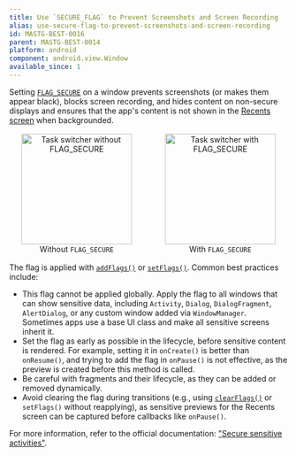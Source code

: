 ```yaml
---
title: Use `SECURE_FLAG` to Prevent Screenshots and Screen Recording
alias: use-secure-flag-to-prevent-screenshots-and-screen-recording
id: MASTG-BEST-0016
parent: MASTG-BEST-0014
platform: android
component: android.view.Window
available_since: 1
---
```


Setting [`FLAG_SECURE`](https://developer.android.com/security/fraud-prevention/activities#flag_secure) on a window prevents screenshots (or makes them appear black), blocks screen recording, and hides content on non-secure displays and ensures that the app's content is not shown in the [Recents screen](https://developer.android.com/guide/components/activities/recents) when backgrounded.

<div style="display:flex; flex-wrap:wrap; gap:16px; align-items:flex-start; margin:16px 0;">
  <figure style="flex:1 1 220px; margin:0; text-align:center;">
    <img src="Images/Chapters/0x05d/task-switcher-without-flag-secure.png" width="200" alt="Task switcher without FLAG_SECURE">
    <figcaption>Without <code>FLAG_SECURE</code></figcaption>
  </figure>
  <figure style="flex:1 1 220px; margin:0; text-align:center;">
    <img src="Images/Chapters/0x05d/task-switcher-with-flag-secure.png" width="200" alt="Task switcher with FLAG_SECURE">
    <figcaption>With <code>FLAG_SECURE</code></figcaption>
  </figure>
</div>

The flag is applied with [`addFlags()`](https://developer.android.com/reference/android/view/Window#addFlags(int)) or [`setFlags()`](https://developer.android.com/reference/android/view/Window#setFlags(int,int)). Common best practices include:

- This flag cannot be applied globally. Apply the flag to all windows that can show sensitive data, including `Activity`, `Dialog`, `DialogFragment`, `AlertDialog`, or any custom window added via `WindowManager`. Sometimes apps use a base UI class and make all sensitive screens inherit it.
- Set the flag as early as possible in the lifecycle, before sensitive content is rendered. For example, setting it in `onCreate()` is better than `onResume()`, and trying to add the flag in `onPause()` is not effective, as the preview is created before this method is called.
- Be careful with fragments and their lifecycle, as they can be added or removed dynamically.
- Avoid clearing the flag during transitions (e.g., using [`clearFlags()`](https://developer.android.com/reference/android/view/Window#clearFlags(int)) or `setFlags()` without reapplying), as sensitive previews for the Recents screen can be captured before callbacks like `onPause()`.

For more information, refer to the official documentation: ["Secure sensitive activities"](https://developer.android.com/security/fraud-prevention/activities).
